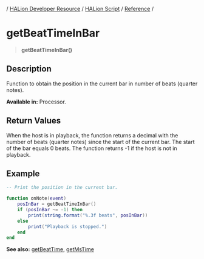 / [HALion Developer Resource](../../HALion-Developer-Resource.md) / [HALion Script](./HALion-Script.md) / [Reference](./Reference.md) /

# getBeatTimeInBar

>**getBeatTimeInBar()**

## Description

Function to obtain the position in the current bar in number of beats (quarter notes).

**Available in:** Processor.

## Return Values

When the host is in playback, the function returns a decimal with the number of beats (quarter notes) since the start of the current bar. The start of the bar equals 0 beats. The function returns -1 if the host is not in playback.

## Example

```lua
-- Print the position in the current bar.

function onNote(event)
    posInBar = getBeatTimeInBar()
    if (posInBar ~= -1) then
        print(string.format("%.3f beats", posInBar))
    else
        print("Playback is stopped.")
    end
end
```

**See also:** [getBeatTime](./getBeatTime.md), [getMsTime](./getMsTime.md)
